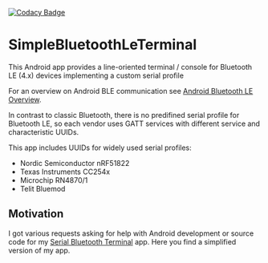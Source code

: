 [![Codacy Badge](https://api.codacy.com/project/badge/Grade/3f9ba45b5c5449179150010659311f57)](https://www.codacy.com/manual/kai-morich/SimpleBluetoothLeTerminal?utm_source=github.com&amp;utm_medium=referral&amp;utm_content=kai-morich/SimpleBluetoothLeTerminal&amp;utm_campaign=Badge_Grade)

# SimpleBluetoothLeTerminal

This Android app provides a line-oriented terminal / console for Bluetooth LE (4.x) devices implementing a custom serial profile

For an overview on Android BLE communication see 
[Android Bluetooth LE Overview](https://developer.android.com/guide/topics/connectivity/bluetooth-le).

In contrast to classic Bluetooth, there is no predifined serial profile for Bluetooth LE, 
so each vendor uses GATT services with different service and characteristic UUIDs.

This app includes UUIDs for widely used serial profiles:
- Nordic Semiconductor nRF51822  
- Texas Instruments CC254x
- Microchip RN4870/1
- Telit Bluemod

## Motivation

I got various requests asking for help with Android development or source code for my
[Serial Bluetooth Terminal](https://play.google.com/store/apps/details?id=de.kai_morich.serial_bluetooth_terminal) app.
Here you find a simplified version of my app.
